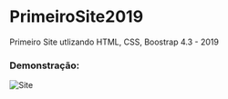# PrimeiroSite2019
Primeiro Site utlizando HTML, CSS, Boostrap 4.3 - 2019

### Demonstração:
![Site](https://user-images.githubusercontent.com/44754105/171684535-6469ae9d-ee6b-4c5d-b1d3-4f055e72f76e.png)
